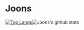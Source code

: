 # Joons


[![Top Langs](https://github-readme-stats.vercel.app/api/top-langs/?username=elddy0948&layout=compact)](https://github.com/anuraghazra/github-readme-stats)![Joons's github stats](https://github-readme-stats.vercel.app/api?username=elddy0948&theme=buefy&show_icons=true)



